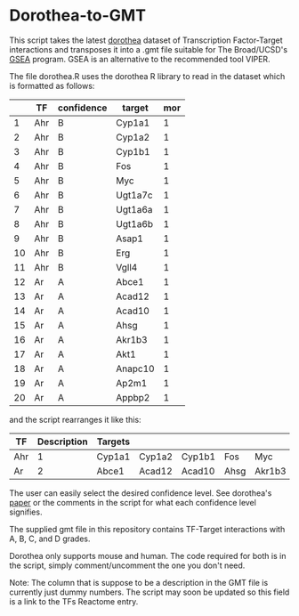 # Dorothea-to-GMT
This script takes the latest [dorothea](https://saezlab.github.io/dorothea/) dataset of Transcription Factor-Target interactions and transposes it into a .gmt file 
suitable for The Broad/UCSD's [GSEA](https://www.gsea-msigdb.org/gsea/index.jsp) program. GSEA is an alternative to the recommended tool VIPER. 

The file dorothea.R uses the dorothea R library to read in the dataset which is formatted as follows: 

|   |TF    |confidence|target |mor   |
|---|------|----------|-------|------|
| 1 |Ahr   |B         | Cyp1a1|      1|
| 2 |Ahr   |B         | Cyp1a2|      1|
| 3 |Ahr   |B         | Cyp1b1|      1|
| 4 |Ahr   |B         | Fos   |      1|
| 5 |Ahr   |B         | Myc   |      1|
| 6 |Ahr   |B         | Ugt1a7c|     1|
| 7 |Ahr   |B         | Ugt1a6a|     1|
| 8 |Ahr   |B         | Ugt1a6b|     1|
| 9 |Ahr   |B         | Asap1  |     1|
|10 |Ahr   |B         | Erg    |     1|
|11 |Ahr   |B         | Vgll4  |     1|
|12 |Ar    |A         | Abce1  |     1|
|13 |Ar    |A         | Acad12 |     1|
|14 |Ar    |A         | Acad10 |     1|
|15 |Ar    |A         | Ahsg   |     1|
|16 |Ar    |A         | Akr1b3 |     1|
|17 |Ar    |A         | Akt1   |     1|
|18 |Ar    |A         | Anapc10|     1|
|19 |Ar    |A         | Ap2m1  |     1|
|20 |Ar    |A         | Appbp2 |     1|

and the script rearranges it like this: 

|TF |Description|Targets|      |      |    |      |       |       |       |     |      |     |
|---|-----------|-------|------|------|----|------|-------|-------|-------|-----|------|-----|
|Ahr|  1        |Cyp1a1 |Cyp1a2|Cyp1b1|Fos |Myc   |Ugt1a7c|Ugt1a6a|Ugt1a6b|Asap1|Erg   |Vgll4|
|Ar |  2        |Abce1  |Acad12|Acad10|Ahsg|Akr1b3|Akr1b3 |Akt1   |Anapc10|Ap2m1|Appbp2|     |   

The user can easily select the desired confidence level. See dorothea's [paper](https://genome.cshlp.org/content/29/8/1363) or the comments in the script for what each confidence level signifies. 

The supplied gmt file in this repository contains TF-Target interactions with A, B, C, and D grades. 

Dorothea only supports mouse and human. The code required for both is in the script, simply comment/uncomment the one you don't need. 

Note: The column that is suppose to be a description in the GMT file is currently just dummy numbers. The script may soon be updated so this field is a 
link to the TFs Reactome entry. 


